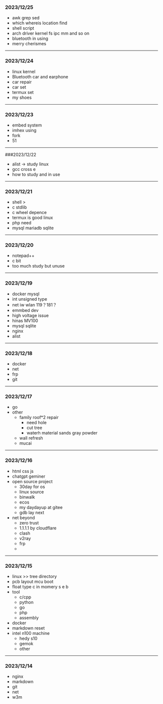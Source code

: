 ### 2023/12/25
- awk grep sed
- which whereis location find
- shell script
- arch driver kernel fs ipc mm and so on
- bluetooth in using
- merry cherismes
---
### 2023/12/24
- linux kernel
- Bluetooth car and earphone 
- car repair
- car set
- termux set
- my shoes
---
### 2023/12/23
- embed system  
- imhex using
- fork 
- 51
---
###2023/12/22
- alist -> study  linux 
- gcc cross e  
- how to study and in use
---
### 2023/12/21
- shell >  
- c stdlib  
- c wheel  depence
- termux is good linux
- php need
- mysql mariadb sqlite 
---
### 2023/12/20
- notepad++  
- c bit  
- too much study but unuse
---
### 2023/12/19
- docker mysql  
- int unsigned type  
- net iw wlan  119？181？
- emmbed dev 
- high voltage issue  
- hinas MV100  
- mysql sqlite
- nginx
- alist  
---
### 2023/12/18
- docker 
- net
- frp  
- git   

---
### 2023/12/17
- go
- other  
  * family roof*2  repair
     + need hole 
     + cut tree
     + waterh material sands gray powder
  * wall  refresh
  * mucai
----
### 2023/12/16
- html css js  
- chatgpt geminer
- open source project 
  - 30day for os  
  - linux source
  - binwalk
  - ecos 
  - my daydayup at gitee  
  - gdb lay next
- net beyond 
  - zero trust
  - 1.1.1.1 by cloudflare
  - clash
  - v2ray
  - frp
  - 
--- 
### 2023/12/15
- linux  >> tree directory
- pcb layout  mcu boot  
- float type c in momery s e b  
- tool
  - c/cpp  
  - python
  - go  
  - php
  - assembly  
- docker  
- markdown reset
- intel n100 machine
  - hedy s10  
  - gemok  
  - other  
---  
### 2023/12/14
* nginx  
* markdown  
* git  
* net
* w3m 
